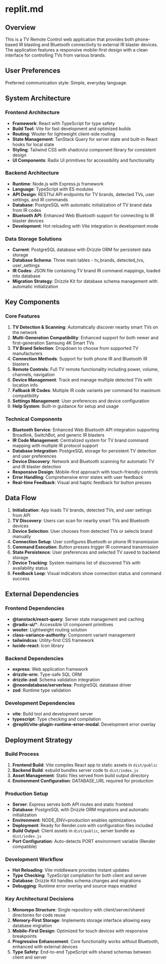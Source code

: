 # replit.md

## Overview

This is a TV Remote Control web application that provides both phone-based IR blasting and Bluetooth connectivity to external IR blaster devices. The application features a responsive mobile-first design with a clean interface for controlling TVs from various brands.

## User Preferences

Preferred communication style: Simple, everyday language.

## System Architecture

### Frontend Architecture
- **Framework**: React with TypeScript for type safety
- **Build Tool**: Vite for fast development and optimized builds
- **Routing**: Wouter for lightweight client-side routing
- **State Management**: TanStack Query for server state and built-in React hooks for local state
- **Styling**: Tailwind CSS with shadcn/ui component library for consistent design
- **UI Components**: Radix UI primitives for accessibility and functionality

### Backend Architecture
- **Runtime**: Node.js with Express.js framework
- **Language**: TypeScript with ES modules
- **API Design**: RESTful API endpoints for TV brands, detected TVs, user settings, and IR commands
- **Database**: PostgreSQL with automatic initialization of TV brand data from IR codes
- **Bluetooth API**: Enhanced Web Bluetooth support for connecting to IR blaster devices
- **Development**: Hot reloading with Vite integration in development mode

### Data Storage Solutions
- **Current**: PostgreSQL database with Drizzle ORM for persistent data storage
- **Database Schema**: Three main tables - tv_brands, detected_tvs, user_settings
- **IR Codes**: JSON file containing TV brand IR command mappings, loaded into database
- **Migration Strategy**: Drizzle Kit for database schema management with automatic initialization

## Key Components

### Core Features
1. **TV Detection & Scanning**: Automatically discover nearby smart TVs on the network
2. **Multi-Generation Compatibility**: Enhanced support for both newer and first-generation Samsung 4K Smart TVs
3. **TV Brand Selection**: Dropdown to choose from supported TV manufacturers
4. **Connection Methods**: Support for both phone IR and Bluetooth IR blasters
5. **Remote Controls**: Full TV remote functionality including power, volume, channels, navigation
6. **Device Management**: Track and manage multiple detected TVs with location info
7. **Fallback IR Codes**: Multiple IR code variants per command for maximum compatibility
8. **Settings Management**: User preferences and device configuration
9. **Help System**: Built-in guidance for setup and usage

### Technical Components
- **Bluetooth Service**: Enhanced Web Bluetooth API integration supporting Broadlink, SwitchBot, and generic IR blasters
- **IR Code Management**: Centralized system for TV brand command mapping with multiple IR protocol support
- **Database Integration**: PostgreSQL storage for persistent TV detection and user preferences
- **Device Discovery**: Network and Bluetooth scanning for automatic TV and IR blaster detection
- **Responsive Design**: Mobile-first approach with touch-friendly controls
- **Error Handling**: Comprehensive error states with user feedback
- **Real-time Feedback**: Visual and haptic feedback for button presses

## Data Flow

1. **Initialization**: App loads TV brands, detected TVs, and user settings from API
2. **TV Discovery**: Users can scan for nearby smart TVs and Bluetooth devices
3. **Device Selection**: User chooses from detected TVs or selects brand manually
4. **Connection Setup**: User configures Bluetooth or phone IR transmission
5. **Command Execution**: Button presses trigger IR command transmission
6. **State Persistence**: User preferences and selected TV saved to backend storage
7. **Device Tracking**: System maintains list of discovered TVs with availability status
8. **Feedback Loop**: Visual indicators show connection status and command success

## External Dependencies

### Frontend Dependencies
- **@tanstack/react-query**: Server state management and caching
- **@radix-ui/***: Accessible UI component primitives
- **wouter**: Lightweight routing solution
- **class-variance-authority**: Component variant management
- **tailwindcss**: Utility-first CSS framework
- **lucide-react**: Icon library

### Backend Dependencies
- **express**: Web application framework
- **drizzle-orm**: Type-safe SQL ORM
- **drizzle-zod**: Schema validation integration
- **@neondatabase/serverless**: PostgreSQL database driver
- **zod**: Runtime type validation

### Development Dependencies
- **vite**: Build tool and development server
- **typescript**: Type checking and compilation
- **@replit/vite-plugin-runtime-error-modal**: Development error overlay

## Deployment Strategy

### Build Process
1. **Frontend Build**: Vite compiles React app to static assets in `dist/public`
2. **Backend Build**: esbuild bundles server code to `dist/index.js`
3. **Asset Management**: Static files served from build output directory
4. **Environment Configuration**: DATABASE_URL required for production

### Production Setup
- **Server**: Express serves both API routes and static frontend
- **Database**: PostgreSQL with Drizzle ORM migrations and automatic initialization
- **Environment**: NODE_ENV=production enables optimizations
- **Deployment**: Ready for Render.com with configuration files included
- **Build Output**: Client assets in `dist/public`, server bundle as `dist/index.js`
- **Port Configuration**: Auto-detects PORT environment variable (Render compatible)

### Development Workflow
- **Hot Reloading**: Vite middleware provides instant updates
- **Type Checking**: TypeScript compilation for both client and server
- **Database**: Drizzle Kit handles schema changes and migrations
- **Debugging**: Runtime error overlay and source maps enabled

### Key Architectural Decisions

1. **Monorepo Structure**: Single repository with client/server/shared directories for code reuse
2. **Memory-First Storage**: Implements storage interface allowing easy database migration
3. **Mobile-First Design**: Optimized for touch devices with responsive breakpoints
4. **Progressive Enhancement**: Core functionality works without Bluetooth, enhanced with external devices
5. **Type Safety**: End-to-end TypeScript with shared schemas between client and server